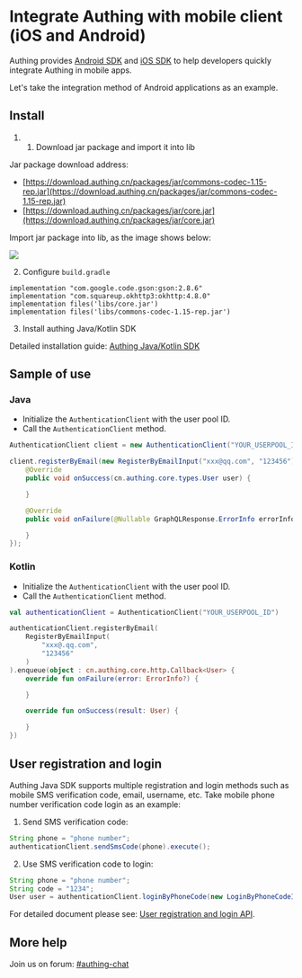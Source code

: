 # Integrate Authing with mobile client (iOS and Android)

<LastUpdated/>

Authing provides [Android SDK](/en/reference/sdk-for-android.md) and [iOS SDK](/en/reference/sdk-for-swift.md) to help developers quickly integrate Authing in mobile apps.

Let's take the integration method of Android applications as an example.

## Install

1. 1. Download jar package and import it into lib

Jar package download address:

- [https://download.authing.cn/packages/jar/commons-codec-1.15-rep.jar](https://download.authing.cn/packages/jar/commons-codec-1.15-rep.jar)
- [https://download.authing.cn/packages/jar/core.jar](https://download.authing.cn/packages/jar/core.jar)

Import jar package into lib, as the image shows below:

![](https://cdn.authing.cn/blog/20201218134537.png)

2. Configure `build.gradle`

```
implementation "com.google.code.gson:gson:2.8.6"
implementation "com.squareup.okhttp3:okhttp:4.8.0"
implementation files('libs/core.jar')
implementation files('libs/commons-codec-1.15-rep.jar')
```

3. Install authing Java/Kotlin SDK

Detailed installation guide: [Authing Java/Kotlin SDK](/en/reference/sdk-for-java/README.md)

## Sample of use

### Java

- Initialize the `AuthenticationClient` with the user pool ID.
- Call the `AuthenticationClient` method.

```java
AuthenticationClient client = new AuthenticationClient("YOUR_USERPOOL_ID");

client.registerByEmail(new RegisterByEmailInput("xxx@qq.com", "123456")).enqueue(new cn.authing.core.http.Callback<cn.authing.core.types.User>() {
    @Override
    public void onSuccess(cn.authing.core.types.User user) {

    }

    @Override
    public void onFailure(@Nullable GraphQLResponse.ErrorInfo errorInfo) {

    }
});
```

### Kotlin

- Initialize the `AuthenticationClient` with the user pool ID.
- Call the `AuthenticationClient` method.

```kotlin
val authenticationClient = AuthenticationClient("YOUR_USERPOOL_ID")

authenticationClient.registerByEmail(
    RegisterByEmailInput(
        "xxx@.qq.com",
        "123456"
    )
).enqueue(object : cn.authing.core.http.Callback<User> {
    override fun onFailure(error: ErrorInfo?) {

    }

    override fun onSuccess(result: User) {

    }
})
```

## User registration and login

Authing Java SDK supports multiple registration and login methods such as mobile SMS verification code, email, username, etc. Take mobile phone number verification code login as an example:

1. Send SMS verification code:

```java
String phone = "phone number";
authenticationClient.sendSmsCode(phone).execute();
```

2. Use SMS verification code to login:

```java
String phone = "phone number";
String code = "1234";
User user = authenticationClient.loginByPhoneCode(new LoginByPhoneCodeInput(phone, code)).execute();
```

For detailed document please see: [User registration and login API](/reference/sdk-for-java/authentication/README.md).

## More help

Join us on forum: [#authing-chat](https://forum.authing.cn/)
